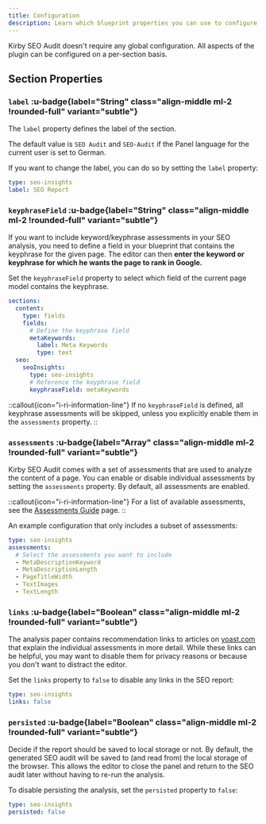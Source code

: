 ```yaml
---
title: Configuration
description: Learn which blueprint properties you can use to configure the SEO Insights section.
---
```


Kirby SEO Audit doesn't require any global configuration. All aspects of the plugin can be configured on a per-section basis.

## Section Properties

### `label` :u-badge{label="String" class="align-middle ml-2 !rounded-full" variant="subtle"}

The `label` property defines the label of the section.

The default value is `SEO Audit` and `SEO-Audit` if the Panel language for the current user is set to German.

If you want to change the label, you can do so by setting the `label` property:

```yaml [sections/seo-insights.yml]
type: seo-insights
label: SEO Report
```

### `keyphraseField` :u-badge{label="String" class="align-middle ml-2 !rounded-full" variant="subtle"}

If you want to include keyword/keyphrase assessments in your SEO analysis, you need to define a field in your blueprint that contains the keyphrase for the given page. The editor can then **enter the keyword or keyphrase for which he wants the page to rank in Google.**

Set the `keyphraseField` property to select which field of the current page model contains the keyphrase.

```yaml [pages/default.yml]
sections:
  content:
    type: fields
    fields:
      # Define the keyphrase field
      metaKeywords:
        label: Meta Keywords
        type: text
  seo:
    seoInsights:
      type: seo-insights
      # Reference the keyphrase field
      keyphraseField: metaKeywords
```

::callout{icon="i-ri-information-line"}
If no `keyphraseField` is defined, all keyphrase assessments will be skipped, unless you explicitly enable them in the `assessments` property.
::

### `assessments` :u-badge{label="Array" class="align-middle ml-2 !rounded-full" variant="subtle"}

Kirby SEO Audit comes with a set of assessments that are used to analyze the content of a page. You can enable or disable individual assessments by setting the `assessments` property. By default, all assessments are enabled.

::callout{icon="i-ri-information-line"}
For a list of available assessments, see the [Assessments Guide](/docs/guide/assessments) page.
::

An example configuration that only includes a subset of assessments:

```yaml [sections/seo-insights.yml]
type: seo-insights
assessments:
  # Select the assessments you want to include
  - MetaDescriptionKeyword
  - MetaDescriptionLength
  - PageTitleWidth
  - TextImages
  - TextLength
```

### `links` :u-badge{label="Boolean" class="align-middle ml-2 !rounded-full" variant="subtle"}

The analysis paper contains recommendation links to articles on [yoast.com](https://yoast.com) that explain the individual assessments in more detail. While these links can be helpful, you may want to disable them for privacy reasons or because you don't want to distract the editor.

Set the `links` property to `false` to disable any links in the SEO report:

```yaml [sections/seo-insights.yml]
type: seo-insights
links: false
```

### `persisted` :u-badge{label="Boolean" class="align-middle ml-2 !rounded-full" variant="subtle"}

Decide if the report should be saved to local storage or not. By default, the generated SEO audit will be saved to (and read from) the local storage of the browser. This allows the editor to close the panel and return to the SEO audit later without having to re-run the analysis.

To disable persisting the analysis, set the `persisted` property to `false`:

```yaml [sections/seo-insights.yml]
type: seo-insights
persisted: false
```
